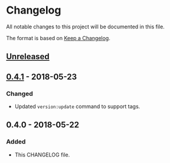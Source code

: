 # Changelog
All notable changes to this project will be documented in this file.

The format is based on [Keep a Changelog](http://keepachangelog.com/en/1.0.0/).

## [Unreleased]

## [0.4.1] - 2018-05-23
### Changed
- Updated `version:update` command to support tags.

## 0.4.0 - 2018-05-22
### Added
- This CHANGELOG file.

[Unreleased]: https://github.com/WaveHack/OpenDominion/compare/0.4.1...HEAD
[0.4.1]: https://github.com/WaveHack/OpenDominion/compare/0.4.0...0.4.1
